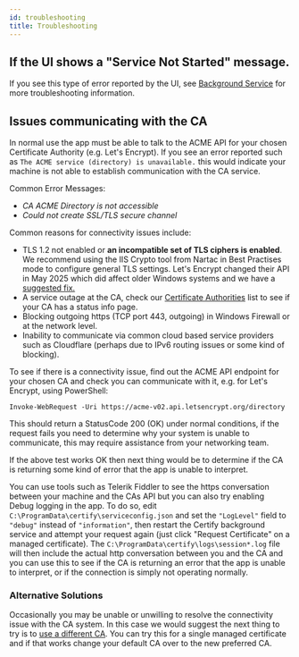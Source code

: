 ```yaml
---
id: troubleshooting
title: Troubleshooting
---
```


## If the UI shows a "Service Not Started" message.
If you see this type of error reported by the UI, see [Background Service](../backgroundservice.md) for more troubleshooting information.

## Issues communicating with the CA
In normal use the app must be able to talk to the ACME API for your chosen Certificate Authority (e.g. Let's Encrypt). If you see an error reported such as `The ACME service (directory) is unavailable.` this would indicate your machine is not able to establish communication with the CA service.

Common Error Messages:
- *CA ACME Directory is not accessible*
- *Could not create SSL/TLS secure channel*

Common reasons for connectivity issues include:
- TLS 1.2 not enabled or **an incompatible set of TLS ciphers is enabled**. We recommend using the IIS Crypto tool from Nartac in Best Practises mode to configure general TLS settings. Let's Encrypt changed their API in May 2025 which did affect older Windows systems and we have a [suggested fix.](https://community.certifytheweb.com/t/fix-could-not-create-ssl-tls-secure-channel-when-attempting-a-certificate-order-with-lets-encrypt-or-ca-acme-directory-is-not-accessible/2558)
- A service outage at the CA, check our [Certificate Authorities](certificate-authorities.md) list to see if your CA has a status info page.
- Blocking outgoing https (TCP port 443, outgoing) in Windows Firewall or at the network level.
- Inability to communicate via common cloud based service providers such as Cloudflare (perhaps due to IPv6 routing issues or some kind of blocking).

To see if there is a connectivity issue, find out the ACME API endpoint for your chosen CA and check you can communicate with it, e.g. for Let's Encrypt, using PowerShell:
```PS
Invoke-WebRequest -Uri https://acme-v02.api.letsencrypt.org/directory 
```
This should return a StatusCode 200 (OK) under normal conditions, if the request fails you need to determine why your system is unable to communicate, this may require assistance from your networking team.

If the above test works OK then next thing would be to determine if the CA is returning some kind of error that the app is unable to interpret. 

You can use tools such as Telerik Fiddler to see the https conversation between your machine and the CAs API but you can also try enabling Debug logging in the app. To do so, edit `C:\ProgramData\certify\serviceconfig.json` and set the `"LogLevel"` field to `"debug"` instead of `"information"`, then restart the Certify background service and attempt your request again (just click "Request Certificate" on a managed certificate). The `C:\ProgramData\certify\logs\session*.log` file will then include the actual http conversation between you and the CA and you can use this to see if the CA is returning an error that the app is unable to interpret, or if the connection is simply not operating normally.

### Alternative Solutions
Occasionally you may be unable or unwilling to resolve the connectivity issue with the CA system. In this case we would suggest the next thing to try is to [use a different CA](certificate-authorities.md). You can try this for a single managed certificate and if that works change your default CA over to the new preferred CA.
